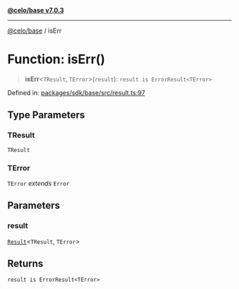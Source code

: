 [**@celo/base v7.0.3**](../README.md)

***

[@celo/base](../README.md) / isErr

# Function: isErr()

> **isErr**\<`TResult`, `TError`\>(`result`): `result is ErrorResult<TError>`

Defined in: [packages/sdk/base/src/result.ts:97](https://github.com/celo-org/developer-tooling/blob/master/packages/sdk/base/src/result.ts#L97)

## Type Parameters

### TResult

`TResult`

### TError

`TError` *extends* `Error`

## Parameters

### result

[`Result`](../type-aliases/Result.md)\<`TResult`, `TError`\>

## Returns

`result is ErrorResult<TError>`
